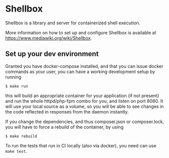 Shellbox
========

Shellbox is a library and server for containerized shell execution.

More information on how to set up and configure Shellbox is available
at <https://www.mediawiki.org/wiki/Shellbox>.

## Set up your dev environment
Granted you have docker-compose installed, and that you can issue docker commands as your user, you can have a working development setup by running

    $ make run

this will build an appropriate container for your application (if not present) and run the whole
httpd/php-fpm combo for you, and listen on port 8080. It will use your local source as a volume, so you will be able to see changes in the code reflected in responses from the daemon instantly.

If you change the dependencies, and thus composer.json or composer.lock, you will have to force a rebuild of the container, by using

    $ make rebuild

To run the tests that run in CI locally (also via docker), you need can use `make test`.
